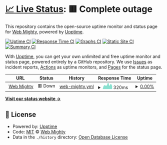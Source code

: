 # [📈 Live Status](https://status.web-mighty.io): <!--live status--> **🟥 Complete outage**

This repository contains the open-source uptime monitor and status page for [Web Mighty](web-mighty.io), powered by [Upptime](https://github.com/upptime/upptime).

[![Uptime CI](https://github.com/web-mighty-io/status/workflows/Uptime%20CI/badge.svg)](https://github.com/web-mighty-io/status/actions?query=workflow%3A%22Uptime+CI%22)
[![Response Time CI](https://github.com/web-mighty-io/status/workflows/Response%20Time%20CI/badge.svg)](https://github.com/web-mighty-io/status/actions?query=workflow%3A%22Response+Time+CI%22)
[![Graphs CI](https://github.com/web-mighty-io/status/workflows/Graphs%20CI/badge.svg)](https://github.com/web-mighty-io/status/actions?query=workflow%3A%22Graphs+CI%22)
[![Static Site CI](https://github.com/web-mighty-io/status/workflows/Static%20Site%20CI/badge.svg)](https://github.com/web-mighty-io/status/actions?query=workflow%3A%22Static+Site+CI%22)
[![Summary CI](https://github.com/web-mighty-io/status/workflows/Summary%20CI/badge.svg)](https://github.com/web-mighty-io/status/actions?query=workflow%3A%22Summary+CI%22)

With [Upptime](https://upptime.js.org), you can get your own unlimited and free uptime monitor and status page, powered entirely by a GitHub repository. We use [Issues](https://github.com/web-mighty-io/status/issues) as incident reports, [Actions](https://github.com/web-mighty-io/status/actions) as uptime monitors, and [Pages](https://status.web-mighty.io) for the status page.

<!--start: status pages-->
<!-- This summary is generated by Upptime (https://github.com/upptime/upptime) -->
<!-- Do not edit this manually, your changes will be overwritten -->
<!-- prettier-ignore -->
| URL | Status | History | Response Time | Uptime |
| --- | ------ | ------- | ------------- | ------ |
| <img alt="" src="https://favicons.githubusercontent.com/web-mighty.io" height="13"> [Web Mighty](https://web-mighty.io) | 🟥 Down | [web-mighty.yml](https://github.com/web-mighty-io/status/commits/HEAD/history/web-mighty.yml) | <details><summary><img alt="Response time graph" src="./graphs/web-mighty/response-time-week.png" height="20"> 320ms</summary><br><a href="https://status.web-mighty.io/history/web-mighty"><img alt="Response time 632" src="https://img.shields.io/endpoint?url=https%3A%2F%2Fraw.githubusercontent.com%2Fweb-mighty-io%2Fstatus%2FHEAD%2Fapi%2Fweb-mighty%2Fresponse-time.json"></a><br><a href="https://status.web-mighty.io/history/web-mighty"><img alt="24-hour response time 274" src="https://img.shields.io/endpoint?url=https%3A%2F%2Fraw.githubusercontent.com%2Fweb-mighty-io%2Fstatus%2FHEAD%2Fapi%2Fweb-mighty%2Fresponse-time-day.json"></a><br><a href="https://status.web-mighty.io/history/web-mighty"><img alt="7-day response time 320" src="https://img.shields.io/endpoint?url=https%3A%2F%2Fraw.githubusercontent.com%2Fweb-mighty-io%2Fstatus%2FHEAD%2Fapi%2Fweb-mighty%2Fresponse-time-week.json"></a><br><a href="https://status.web-mighty.io/history/web-mighty"><img alt="30-day response time 276" src="https://img.shields.io/endpoint?url=https%3A%2F%2Fraw.githubusercontent.com%2Fweb-mighty-io%2Fstatus%2FHEAD%2Fapi%2Fweb-mighty%2Fresponse-time-month.json"></a><br><a href="https://status.web-mighty.io/history/web-mighty"><img alt="1-year response time 632" src="https://img.shields.io/endpoint?url=https%3A%2F%2Fraw.githubusercontent.com%2Fweb-mighty-io%2Fstatus%2FHEAD%2Fapi%2Fweb-mighty%2Fresponse-time-year.json"></a></details> | <details><summary><a href="https://status.web-mighty.io/history/web-mighty">0.00%</a></summary><a href="https://status.web-mighty.io/history/web-mighty"><img alt="All-time uptime 49.31%" src="https://img.shields.io/endpoint?url=https%3A%2F%2Fraw.githubusercontent.com%2Fweb-mighty-io%2Fstatus%2FHEAD%2Fapi%2Fweb-mighty%2Fuptime.json"></a><br><a href="https://status.web-mighty.io/history/web-mighty"><img alt="24-hour uptime 0.00%" src="https://img.shields.io/endpoint?url=https%3A%2F%2Fraw.githubusercontent.com%2Fweb-mighty-io%2Fstatus%2FHEAD%2Fapi%2Fweb-mighty%2Fuptime-day.json"></a><br><a href="https://status.web-mighty.io/history/web-mighty"><img alt="7-day uptime 0.00%" src="https://img.shields.io/endpoint?url=https%3A%2F%2Fraw.githubusercontent.com%2Fweb-mighty-io%2Fstatus%2FHEAD%2Fapi%2Fweb-mighty%2Fuptime-week.json"></a><br><a href="https://status.web-mighty.io/history/web-mighty"><img alt="30-day uptime 0.00%" src="https://img.shields.io/endpoint?url=https%3A%2F%2Fraw.githubusercontent.com%2Fweb-mighty-io%2Fstatus%2FHEAD%2Fapi%2Fweb-mighty%2Fuptime-month.json"></a><br><a href="https://status.web-mighty.io/history/web-mighty"><img alt="1-year uptime 49.31%" src="https://img.shields.io/endpoint?url=https%3A%2F%2Fraw.githubusercontent.com%2Fweb-mighty-io%2Fstatus%2FHEAD%2Fapi%2Fweb-mighty%2Fuptime-year.json"></a></details>

<!--end: status pages-->

[**Visit our status website →**](https://status.web-mighty.io)

## 📄 License

- Powered by: [Upptime](https://github.com/upptime/upptime)
- Code: [MIT](./LICENSE) © [Web Mighty](web-mighty.io)
- Data in the `./history` directory: [Open Database License](https://opendatacommons.org/licenses/odbl/1-0/)
